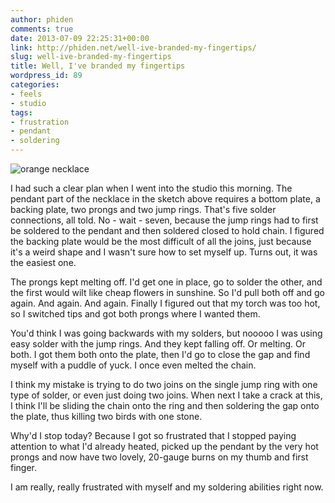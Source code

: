 ```yaml
---
author: phiden
comments: true
date: 2013-07-09 22:25:31+00:00
link: http://phiden.net/well-ive-branded-my-fingertips/
slug: well-ive-branded-my-fingertips
title: Well, I've branded my fingertips
wordpress_id: 89
categories:
- feels
- studio
tags:
- frustration
- pendant
- soldering
---
```


![orange necklace](http://phiden.net/wp-content/uploads/2013/07/photo-1024x1024.jpg)

I had such a clear plan when I went into the studio this morning. The pendant part of the necklace in the sketch above requires a bottom plate, a backing plate, two prongs and two jump rings. That's five solder connections, all told. No - wait - seven, because the jump rings had to first be soldered to the pendant and then soldered closed to hold chain. I figured the backing plate would be the most difficult of all the joins, just because it's a weird shape and I wasn't sure how to set myself up. Turns out, it was the easiest one.

The prongs kept melting off. I'd get one in place, go to solder the other, and the first would wilt like cheap flowers in sunshine. So I'd pull both off and go again. And again. And again. Finally I figured out that my torch was too hot, so I switched tips and got both prongs where I wanted them. 

You'd think I was going backwards with my solders, but nooooo I was using easy solder with the jump rings. And they kept falling off. Or melting. Or both. I got them both onto the plate, then I'd go to close the gap and find myself with a puddle of yuck. I once even melted the chain.

I think my mistake is trying to do two joins on the single jump ring with one type of solder, or even just doing two joins. When next I take a crack at this, I think I'll be sliding the chain onto the ring and then soldering the gap onto the plate, thus killing two birds with one stone.

Why'd I stop today? Because I got so frustrated that I stopped paying attention to what I'd already heated, picked up the pendant by the very hot prongs and now have two lovely, 20-gauge burns on my thumb and first finger. 

I am really, really frustrated with myself and my soldering abilities right now.
